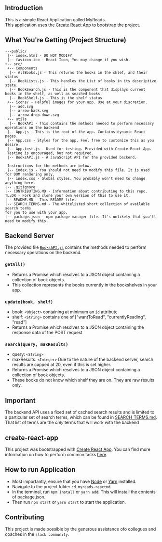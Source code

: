 ## Introduction

This is a simple React Application called MyReads.  
This application uses the [Create React App](https://github.com/facebookincubator/create-react-app) to bootstrap the project.

## What You're Getting (Project Structure)
```
+--public/    
 |-- index.html - DO NOT MODIFY
 |-- favicon.ico - React Icon, You may change if you wish.
+-- src/
 +-- Components
  |-- AllBooks.js - This returns the books in the shlef, and their status
  |-- BookLists.js - This handles the List of books in its descriptive state.
  |-- BookSearch.js - This is the component that displays current books in the shelf, as well as seached books.
  |-- BookShelf.js - This is the shelf status
 +-- icons/ - Helpful images for your app. Use at your discretion.
  |-- add.svg
  |-- arrow-back.svg
  |-- arrow-drop-down.svg
 +-- utils
  |-- BookAPI - This contains the methods needed to perform necessary operations on the backend 
 |-- App.js - This is the root of the app. Contains dynamic React pages.
 |-- App.css - Styles for the app. Feel free to customize this as you desire.
 |-- App.test.js - Used for testing. Provided with Create React App. 
 Testing is encouraged, but not required.
 |-- BooksAPI.js - A JavaScript API for the provided backend. 
 
 Instructions for the methods are below.
 |-- index.js - You should not need to modify this file. It is used for DOM rendering only.
 |-- index.css - Global styles. You probably won't need to change anything here.
|-- .gitignore 
|-- CONTRIBUTING.MD - Information about contributing to this repo. 
TL;DR - Fork and clone your own version of this to use it.
|-- README.MD - This README file.
|-- SEARCH_TERMS.md - The whitelisted short collection of available search terms 
for you to use with your app.
|-- package.json - npm package manager file. It's unlikely that you'll need to modify this.
```

## Backend Server

The provided file [`BooksAPI.js`](src/utils/BooksAPI.js) contains the methods needed 
to perform necessary operations on the backend.

### `getAll()`
* Returns a Promise which resolves to a JSON object containing a collection of book objects.
* This collection represents the books currently in the bookshelves in your app.

### `update(book, shelf)`
* book: `<Object>` containing at minimum an `id` attribute
* shelf: `<String>` contains one of ["wantToRead", "currentlyReading", "read"]  
* Returns a Promise which resolves to a JSON object containing the response data of the POST request

### `search(query, maxResults)`
* query: `<String>`
* maxResults: `<Integer>` Due to the nature of the backend server, search results are capped at 20, even if this is set higher.
* Returns a Promise which resolves to a JSON object containing a collection of book objects.
* These books do not know which shelf they are on. They are raw results only. 

## Important
The backend API uses a fixed set of cached search results and is limited to a particular set of search terms, 
which can be found in [SEARCH_TERMS.md](SEARCH_TERMS.md). 
That list of terms are the _only_ terms that will work with the backend

## create-react-app

This project was bootstrapped with [Create React App](https://github.com/facebookincubator/create-react-app). 
You can find more information on how to perform common tasks [here](https://github.com/facebookincubator/create-react-app/blob/master/packages/react-scripts/template/README.md).

## How to run Application

* Most importantly, ensure that you have [Node](https://nodejs.org/en/download/) or [Yarn](https://yarnpkg.com/en/docs/install) installed.
* Navigate to the project folder `cd myreads-reactnd`.
* In the terminal, run `npm install` or `yarn add`. This will install the contents of package.json.
* Then run `npm start` or `yarn start` to start the application.

## Contributing

This project is made possible by the generous assistance ofo collegues and coaches in the `slack community`.
